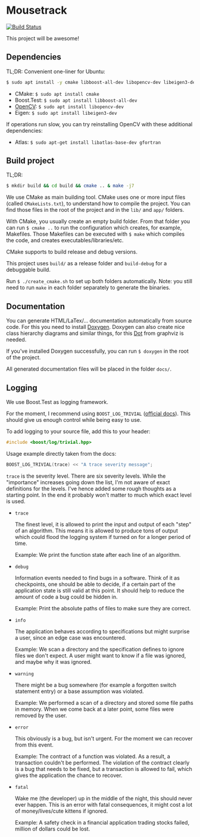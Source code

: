 # Mousetrack

[![Build Status](https://travis-ci.org/Fluci/mousetrack.svg?branch=master)](https://travis-ci.org/Fluci/mousetrack)

This project will be awesome!

## Dependencies

TL;DR: Convenient one-liner for Ubuntu:
``` bash
$ sudo apt install -y cmake libboost-all-dev libopencv-dev libeigen3-dev
```

- CMake: `$ sudo apt install cmake`
- Boost.Test: `$ sudo apt install libboost-all-dev`
- [OpenCV](https://docs.opencv.org/trunk/d7/d9f/tutorial_linux_install.html): `$ sudo apt install libopencv-dev`
- Eigen: `$ sudo apt install libeigen3-dev`


If operations run slow, you can try reinstalling OpenCV with these additional dependencies:
- Atlas: `$ sudo apt-get install libatlas-base-dev gfortran`

## Build project

TL;DR:
``` bash
$ mkdir build && cd build && cmake .. & make -j7
```

We use CMake as main building tool. CMake uses one or more input files (called `CMakeLists.txt`), to understand how to compile the project.
You can find those files in the root of the project and in the `lib/` and `app/` folders.

With CMake, you usually create an empty build folder. From that folder you can run `$ cmake ..` to run the configuration which creates, for example, Makefiles.
Those Makefiles can be executed with `$ make` which compiles the code, and creates executables/libraries/etc.

CMake supports to build release and debug versions.

This project uses `build/` as a release folder and `build-debug` for a debuggable build.

Run `$ ./create_cmake.sh` to set up both folders automatically. Note: you still need to run `make` in each folder separately to generate the binaries.


## Documentation

You can generate HTML/LaTex/... documentation automatically from source code.
For this you need to install [Doxygen](http://www.stack.nl/~dimitri/doxygen/).
Doxygen can also create nice class hierarchy diagrams and similar things, for this [Dot](http://www.graphviz.org/download/) from graphviz is needed.

If you've installed Doxygen successfully, you can run `$ doxygen` in the root of the project.

All generated documentation files will be placed in the folder `docs/`.

## Logging

We use Boost.Test as logging framework.

For the moment, I recommend using `BOOST_LOG_TRIVIAL` ([official docs](http://www.boost.org/doc/libs/1_66_0/libs/log/doc/html/log/tutorial.html)). This should give us enough control while being easy to use.

To add logging to your source file, add this to your header:

``` C++
#include <boost/log/trivial.hpp>
```

Usage example directly taken from the docs:

``` C++
BOOST_LOG_TRIVIAL(trace) << "A trace severity message";
```

`trace` is the severity level. There are six severity levels. While the "importance" increases going down the list, I'm not aware of exact definitions for the levels. I've hence added some rough thoughts as a starting point. In the end it probably won't matter to much which exact level is used.

- `trace`

    The finest level, it is allowed to print the input and output of each "step" of an algorithm.
    This means it is allowed to produce tons of output which could flood the logging system if turned on for a longer period of time.

    Example: We print the function state after each line of an algorithm.

- `debug`

    Information events needed to find bugs in a software.
    Think of it as checkpoints, one should be able to decide, if a certain part of the application state is still valid at this point. It should help to reduce the amount of code a bug could be hidden in.

    Example: Print the absolute paths of files to make sure they are correct.

- `info`

    The application behaves according to specifications but might surprise a user, since an edge case was encountered.

    Example: We scan a directory and the specification defines to ignore files we don't expect.
    A user might want to know if a file was ignored, and maybe why it was ignored.

- `warning`

    There might be a bug somewhere (for example a forgotten switch statement entry) or a base assumption was violated.

    Example: We performed a scan of a directory and stored some file paths in memory.
    When we come back at a later point, some files were removed by the user.

- `error`

    This obviously is a bug, but isn't urgent. For the moment we can recover from this event.

    Example: The contract of a function was violated.
    As a result, a transaction couldn't be performed.
    The violation of the contract clearly is a bug that needs to be fixed, but a transaction is allowed to fail, which gives the application the chance to recover.

- `fatal`

    Wake me (the developer) up in the middle of the night, this should never ever happen.
    This is an error with fatal consequences, it might cost a lot of money/lives/cute kittens if ignored.

    Example: A safety check in a financial application trading stocks failed, million of dollars could be lost.
